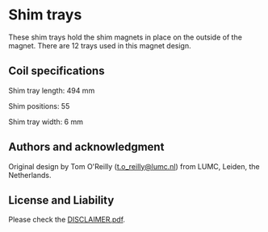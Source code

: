 # Shim trays
These shim trays hold the shim magnets in place on the outside of the magnet. There are 12 trays used in this magnet design.

## Coil specifications
Shim tray length:       494 mm

Shim positions:          55

Shim tray width:        6 mm

## Authors and acknowledgment
Original design by Tom O'Reilly (t.o_reilly@lumc.nl) from LUMC, Leiden, the Netherlands.

## License and Liability
Please check the [DISCLAIMER.pdf](DISCLAIMER.pdf).

